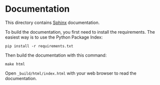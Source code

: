 # Documentation

This directory contains [Sphinx][1] documentation.

To build the documentation, you first need to install the requirements. The
easiest way is to use the Python Package Index:

    pip install -r requirements.txt

Then build the documentation with this command:

    make html

Open `_build/html/index.html` with your web browser to read the documentation.

[1]: http://sphinx-doc.org/
